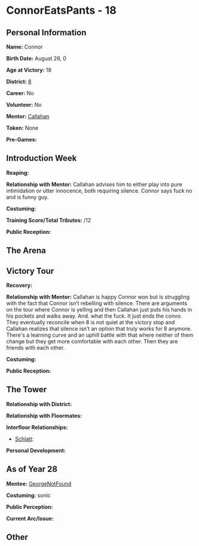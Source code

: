 # ConnorEatsPants - 18

## Personal Information
**Name:** Connor

**Birth Date:** August 26, 0

**Age at Victory:** 18

**District:** [8](district8.md)

**Career:** No

**Volunteer:** No

**Mentor:** [Callahan](../floor0/Callahan.md)

**Token:** None

**Pre-Games:** 

## Introduction Week
**Reaping:**

**Relationship with Mentor:** Callahan advises him to either play into pure intimidation or utter innocence, both requiring silence. Connor says fuck no and is funny guy.

**Costuming:** 

**Training Score/Total Tributes:** /12

**Public Reception:** 

## The Arena

## Victory Tour
**Recovery:** 

**Relationship with Mentor:** Callahan is happy Connor won but is struggling with the fact that Connor isn’t rebelling with silence. There are arguments on the tour where Connor is yelling and then Callahan just puts his hands in his pockets and walks away. And. what the fuck. It just ends the convo. They eventually reconcile when 8 is not quiet at the victory stop and Callahan realizes that silence isn’t an option that truly works for 8 anymore. There's a learning curve and an uphill battle with that where neither of them change but they get more comfortable with each other. Then they are friends with each other.

**Costuming:**

**Public Reception:** 

## The Tower
**Relationship with District:**

**Relationship with Floormates:** 

**Interfloor Relationships:** 
- [Schlatt](../floor0/jschlatt.md): 

**Personal Development:**

## As of Year 28
**Mentee:** [GeorgeNotFound](../floor2/GeorgeNotFound.md)

**Costuming:** sonic

**Public Perception:**

**Current Arc/Issue:**

## Other
